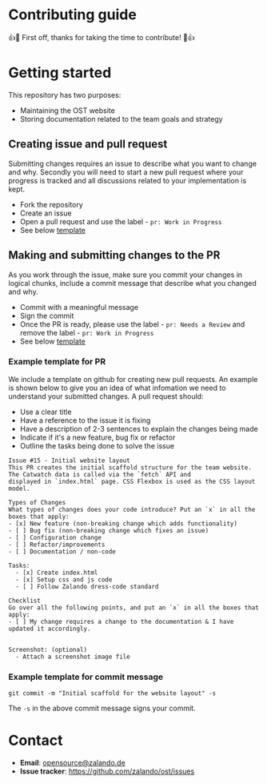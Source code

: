 # Contributing guide

👍🎉 First off, thanks for taking the time to contribute! 🎉👍

# Getting started

This repository has two purposes:
- Maintaining the OST website
- Storing documentation related to the team goals and strategy

## Creating issue and pull request

Submitting changes requires an issue to describe what you want to change and why. Secondly you will need to start a new pull request where your progress is tracked and all discussions related to your implementation is kept.

- Fork the repository
- Create an issue
- Open a pull request and use the label - `pr: Work in Progress`
- See below [template](#example-template-for-pr)


## Making and submitting changes to the PR

As you work through the issue, make sure you commit your changes in logical chunks, include a commit message that describe what you changed and why. 

- Commit with a meaningful message
- Sign the commit
- Once the PR is ready, please use the label - `pr: Needs a Review` and remove the label - `pr: Work in Progress`
- See below [template](#example-template-for-commit-message)


### Example template for PR

We include a template on github for creating new pull requests. An example is shown below to give you an idea of what infomation we need to understand your submitted changes. A pull request should:

- Use a clear title
- Have a reference to the issue it is fixing
- Have a description of 2-3 sentences to explain the changes being made
- Indicate if it's a new feature, bug fix or refactor
- Outline the tasks being done to solve the issue

```
Issue #15 - Initial website layout
This PR creates the initial scaffold structure for the team website. The Catwatch data is called via the `fetch` API and 
displayed in `index.html` page. CSS Flexbox is used as the CSS layout model.

Types of Changes
What types of changes does your code introduce? Put an `x` in all the boxes that apply:
- [x] New feature (non-breaking change which adds functionality)
- [ ] Bug fix (non-breaking change which fixes an issue)
- [ ] Configuration change
- [ ] Refactor/improvements
- [ ] Documentation / non-code 

Tasks:
  - [x] Create index.html
  - [x] Setup css and js code
  - [ ] Follow Zalando dress-code standard

Checklist
Go over all the following points, and put an `x` in all the boxes that apply:
- [ ] My change requires a change to the documentation & I have updated it accordingly.


Screenshot: (optional)
  - Attach a screenshot image file
```


### Example template for commit message

```
git commit -m "Initial scaffold for the website layout" -s
```

The `-s` in the above commit message signs your commit.

# Contact

- **Email**: opensource@zalando.de
- **Issue tracker**: https://github.com/zalando/ost/issues

